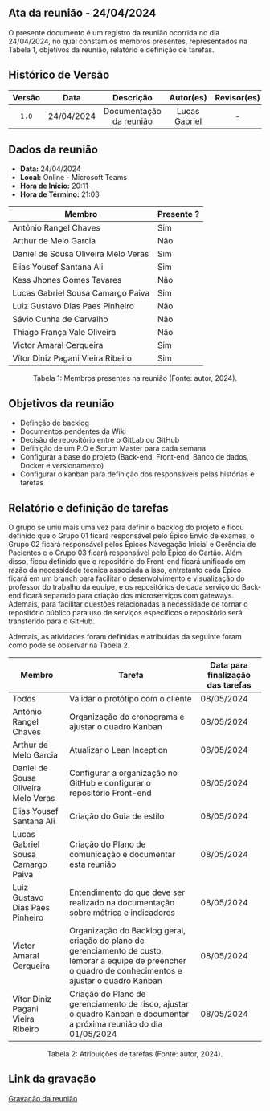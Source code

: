 ## Ata da reunião - 24/04/2024

O presente documento é um registro da reunião ocorrida no dia 24/04/2024, no qual constam os membros presentes,
representados na Tabela 1, objetivos da reunião, relatório e definição de tarefas.</p>

## Histórico de Versão

| Versão |    Data    |        Descrição        |   Autor(es)   | Revisor(es) |
| :----: | :--------: | :---------------------: | :-----------: | :---------: |
| `1.0`  | 24/04/2024 | Documentação da reunião | Lucas Gabriel |      -      |

## Dados da reunião

- **Data:** 24/04/2024
- **Local:** Online - Microsoft Teams
- **Hora de Início:** 20:11
- **Hora de Término:** 21:03

| Membro                              | Presente ? |
| ----------------------------------- | ---------- |
| Antônio Rangel Chaves               | Sim        |
| Arthur de Melo Garcia               | Não        |
| Daniel de Sousa Oliveira Melo Veras | Sim        |
| Elias Yousef Santana Ali            | Sim        |
| Kess Jhones Gomes Tavares           | Não        |
| Lucas Gabriel Sousa Camargo Paiva   | Sim        |
| Luiz Gustavo Dias Paes Pinheiro     | Não        |
| Sávio Cunha de Carvalho             | Não        |
| Thiago França Vale Oliveira         | Não        |
| Victor Amaral Cerqueira             | Sim        |
| Vítor Diniz Pagani Vieira Ribeiro   | Sim        |

<div style="text-align: center">
<p> Tabela 1: Membros presentes na reunião (Fonte: autor, 2024). </p>
</div>

## Objetivos da reunião

- Definção de backlog
- Documentos pendentes da Wiki
- Decisão de repositório entre o GitLab ou GitHub
- Definição de um P.O e Scrum Master para cada semana
- Configurar a base do projeto (Back-end, Front-end, Banco de dados, Docker e versionamento)
- Configurar o kanban para definição dos responsáveis pelas histórias e tarefas

## Relatório e definição de tarefas

O grupo se uniu mais uma vez para definir o backlog do projeto e ficou definido que o Grupo 01 ficará responsável pelo Épico Envio de exames, o Grupo 02 ficará responsável pelos Épicos Navegação Inicial e Gerência de Pacientes e o Grupo 03 ficará responsável pelo Épico do Cartão. Além disso, ficou definido que o repositório do Front-end ficará unificado em razão da necessidade técnica associada a isso, entretanto cada Épico ficará em um branch para facilitar o desenvolvimento e visualização do professor do trabalho da equipe, e os repositórios de cada serviço do Back-end ficará separado para criação dos microserviços com gateways. Ademais, para facilitar questões relacionadas a necessidade de tornar o repositório público para uso de serviços específicos o repositório será transferido para o GitHub.

Ademais, as atividades foram definidas e atribuidas da seguinte foram como pode se observar na Tabela 2.

| Membro                              | Tarefa                                                                                                                                                      | Data para finalização das tarefas |
| ----------------------------------- | ----------------------------------------------------------------------------------------------------------------------------------------------------------- | --------------------------------- |
| Todos                               | Validar o protótipo com o cliente                                                                                                                           | 08/05/2024                        |
| Antônio Rangel Chaves               | Organização do cronograma e ajustar o quadro Kanban                                                                                                         | 08/05/2024                        |
| Arthur de Melo Garcia               | Atualizar o Lean Inception                                                                                                                                  | 08/05/2024                        |
| Daniel de Sousa Oliveira Melo Veras | Configurar a organização no GitHub e configurar o repositório Front-end                                                                                     | 08/05/2024                        |
| Elias Yousef Santana Ali            | Criação do Guia de estilo                                                                                                                                   | 08/05/2024                        |
| Lucas Gabriel Sousa Camargo Paiva   | Criação do Plano de comunicação e documentar esta reunião                                                                                                   | 08/05/2024                        |
| Luiz Gustavo Dias Paes Pinheiro     | Entendimento do que deve ser realizado na documentação sobre métrica e indicadores                                                                          | 08/05/2024                        |
| Victor Amaral Cerqueira             | Organização do Backlog geral, criação do plano de gerenciamento de custo, lembrar a equipe de preencher o quadro de conhecimentos e ajustar o quadro Kanban | 08/05/2024                        |
| Vítor Diniz Pagani Vieira Ribeiro   | Criação do Plano de gerenciamento de risco, ajustar o quadro Kanban e documentar a próxima reunião do dia 01/05/2024                                        | 08/05/2024                        |
<div style="text-align: center">
<p> Tabela 2: Atribuições de tarefas (Fonte: autor, 2024). </p>
</div>

## Link da gravação

[Gravação da reunião](https://youtu.be/2NGREjVt5Yg)